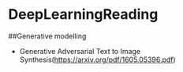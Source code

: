 # DeepLearningReading

##Generative modelling
* Generative Adversarial Text to Image Synthesis(https://arxiv.org/pdf/1605.05396.pdf)

